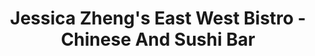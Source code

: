 ---
layout: place
title: Jessica Zheng's East West Bistro - Chinese And Sushi Bar
permalink: /maryland/pasadena/jessica-zheng-s-east-west-bistro-chinese-and-sushi-bar.html
stateAbbr: MD
stateName: Maryland
cityName: Pasadena
seo:
  type: restaurant
  links: http://www.eastwestbistro.net/
place_id: ChIJlx5DO3n8t4kRV1cLyMevJec
photos:
  - name: >-
      places/ChIJlx5DO3n8t4kRV1cLyMevJec/photos/AeeoHcKDLhjmmckBsNITc1TKIywhypAN_GF5L5nd-oVESbuh7iBZGYfPPHSo7m1FL9xbWbv3x6Z8BCy4dgRiZaxq37g_SxtG6DvF8uK2TaKNjpu8AhZIYxS4ewi6tGy_OI-8KinG-5vkoiVy5jc3Sfd3wTyBuOr2sRrXkoonf5fa5Plwi6d2-9cMYXSAoMo9CaEmgFCmU9wW0fvipG-4dGGZYLebLgsCOJed_JUa2mKju7zS3rbfj-49slCK363qtAT4LRE5yQIkvAgTdeIXadjECvzzBUu8i2nAdAPrgR-zN4sHX2PTaUHE8sf8GRO9iNECTtkG2m7uskf7zXy_lKSJ1ro4rW94iIYxfhRGEOahkooXGMoQPSBH2IxsXe3Fs1OHcCwK0ZzCCNIEv5tnjUHAQL_haMEIGKgorELvN9p-mXy4c0Lg
    widthPx: 1200
    heightPx: 1600
    authorAttributions:
      - displayName: Eron Cohen
        uri: https://maps.google.com/maps/contrib/116472338777053439394
        photoUri: >-
          https://lh3.googleusercontent.com/a-/ALV-UjUpWPQbe8Uh_XkM8IWt2rtzoHdvdCKeUEyOt4z72O0d8Ju-B5Vlfw=s100-p-k-no-mo
    flagContentUri: >-
      https://www.google.com/local/imagery/report/?cb_client=maps_api_places.places_api&image_key=!1e10!2sCIHM0ogKEICAgICBzp3CxAE&hl=en-US
    googleMapsUri: >-
      https://www.google.com/maps/place//data=!3m4!1e2!3m2!1sCIHM0ogKEICAgICBzp3CxAE!2e10!4m2!3m1!1s0x89b7fc793b431e97:0xe725afc7c80b5757
  - name: >-
      places/ChIJlx5DO3n8t4kRV1cLyMevJec/photos/AeeoHcJru_z_xUkj0LgUdpVwroS4MKCO0PylCXpwzTOnat7rG5sSOLCsZC1Of0ZQA70mpMzHPECeqWwAdCh7Ohk84rQhnqXvgqDevja3aQu2TxQC1chs7K4YjKC1sVPqYHGM_OHeyXzKcrGl7jK0uTlfSz4OEO61O0YFlXNqvbA5fhuSffOB1qz4q5uOvGkoBA-M5x_1FeMu6sMmTh6ZFWYv2OkM2HhX1gltIzBOiMjDC1ZXm1IhxfuZwhNfKYQn0DOUCeOJVQBBCuqhsE_yyWlPK-FYifNRdjwSkVyBorumKqma0w
    widthPx: 599
    heightPx: 649
    authorAttributions:
      - displayName: Jessica Zheng's East West Bistro - Chinese And Sushi Bar
        uri: https://maps.google.com/maps/contrib/102764872593009998169
        photoUri: >-
          https://lh3.googleusercontent.com/a-/ALV-UjUSCuQ7qC0euM2JA10te_kcp7EtR4HJKOIFXupwdx3epem2aIE=s100-p-k-no-mo
    flagContentUri: >-
      https://www.google.com/local/imagery/report/?cb_client=maps_api_places.places_api&image_key=!1e10!2sAF1QipMOWkMmsJrQIPD0uf-eE76eoQUHTJh4VDjetBRh&hl=en-US
    googleMapsUri: >-
      https://www.google.com/maps/place//data=!3m4!1e2!3m2!1sAF1QipMOWkMmsJrQIPD0uf-eE76eoQUHTJh4VDjetBRh!2e10!4m2!3m1!1s0x89b7fc793b431e97:0xe725afc7c80b5757
  - name: >-
      places/ChIJlx5DO3n8t4kRV1cLyMevJec/photos/AeeoHcLCS_gMyBS2Tw4EdX9a0AH5mRjvgD6dWJEcXZBtYodplSKSM8Y38hVhdkWYPtD1EWzwOf2wFcFAD70vg2PuWXiSq0c3LrxLR3RfUpkhkRixiMxxRtQqqxqw6Cs5i0uOfH5I3BPO5FzwN0JFIXe_r34WEqh7l-uEcWcMQ2FXSyFl6_1lBooieguqvDjlOcxzyRhF0Lzdhw1WrkbV72-kw8YH8LR0vyReYfdTlttkjHUJZP0EhkAOexQfcAlojoENonxDfRBmLX-mHy7uj_NAkY-ictsg8T42lC9HBSJ4XnvzglJz_uOB5IpJZq8jloGqv5jGwlZ2drHtUoO1LT1Y_yi2lyvPqiuUdbdyqi7z810y8Lys362w9oCf4i0FjuNpJEfeDE3M6rEUxNi33xzaix9liTCLNeYl8uWZCikDM24dMQ
    widthPx: 4000
    heightPx: 2252
    authorAttributions:
      - displayName: Armando Santiago
        uri: https://maps.google.com/maps/contrib/114752679958187786883
        photoUri: >-
          https://lh3.googleusercontent.com/a-/ALV-UjXEQWsLsYxxR0aLh7gFPV5bcfFfZ3lZ8f7dlLKgfqBzQ2boPuc=s100-p-k-no-mo
    flagContentUri: >-
      https://www.google.com/local/imagery/report/?cb_client=maps_api_places.places_api&image_key=!1e10!2sCIHM0ogKEICAgICLyL-BIw&hl=en-US
    googleMapsUri: >-
      https://www.google.com/maps/place//data=!3m4!1e2!3m2!1sCIHM0ogKEICAgICLyL-BIw!2e10!4m2!3m1!1s0x89b7fc793b431e97:0xe725afc7c80b5757
  - name: >-
      places/ChIJlx5DO3n8t4kRV1cLyMevJec/photos/AeeoHcKa7kddfQLEZ8U_CAG_eqKeVbJUdr8bSBszZQTqU_rfqDFJ_dJemvKIlVNoj8CVMTLGi5Hn1k50h8oRYr6J7grzs3CTbdYbv8Wjuric5pXi_h6y12b-oEw0sCI-CL2kDMz_lGzVmTvc8ufl8f7cefIZc6tFvko_nRQHnJGzLVEZuELEYR4sy1WRlm8U2xrzh5mBreG8kpUh77JMNPbBkudRh4LTWPda8ebkYwaew562hc8s0EB4x49ZiNCFd57AXl2w0GCPBH8FMz2XoaNZuMARqt1IpYMkNxcoZgDDd5cItMjb2GUYOQ7zehaJW8HUGSdM4Y_fYRdXjA9Bm0PP3fb0Uc0ZoB4jquFq8YwhwIr7W4oy4apr_XVu6b2PLFW9nNZFlJUvhIJw8TjlIuUndoS9HhFST2hgYnecZ7lby5fZwA
    widthPx: 3072
    heightPx: 4080
    authorAttributions:
      - displayName: Dottie
        uri: https://maps.google.com/maps/contrib/105381892659714640751
        photoUri: >-
          https://lh3.googleusercontent.com/a/ACg8ocKqWNsJhID81H9Pg9Xt01B6OhwT1zM9S8mM8SIQHb0gxQiriA=s100-p-k-no-mo
    flagContentUri: >-
      https://www.google.com/local/imagery/report/?cb_client=maps_api_places.places_api&image_key=!1e10!2sCIHM0ogKEICAgIDP5vepDw&hl=en-US
    googleMapsUri: >-
      https://www.google.com/maps/place//data=!3m4!1e2!3m2!1sCIHM0ogKEICAgIDP5vepDw!2e10!4m2!3m1!1s0x89b7fc793b431e97:0xe725afc7c80b5757
  - name: >-
      places/ChIJlx5DO3n8t4kRV1cLyMevJec/photos/AeeoHcJQzAPhsi6NkNqDM6TECjElYWmorUjCPvnIWZqCsTpMENX1QlfukTLzB7OLHBn1LL_LnB05hvikNBziQwW3T9UtkgxQR93hBNbytp_6LfNDZ0ZP2oEYNVq7cM7Imgb1yADNwdglx1Z_dhT4vAFJdMs-jLXqjXoonku_DFrZJR2A178ohYFSSgGGR88u3lHfXHTcspUH1ukiA6ckfyzNsKjCWoazkvRMgRUIdMO74LaNhG8p0PNF4BgfZ2U73HA4ecj_9SMA0xAW8fyMc0rmZ7Jw22WHJY2seXDqxsk3UO3_nObZZ0ohH1NdNBpa0M3TfyE9rax2958I9MXK5E7T3DIJ8KYJszG4r1FsQOq17X6sdwxuUHhVrmMVbtc-Ag5zJL1dc8_C78XeZXgI7eo6ILjcybVB8lCJ-jTNkNcbJeq5j9A
    widthPx: 4000
    heightPx: 2252
    authorAttributions:
      - displayName: Lynnea Alcaraz
        uri: https://maps.google.com/maps/contrib/113816260116869116361
        photoUri: >-
          https://lh3.googleusercontent.com/a-/ALV-UjXp8SA5L7DBxQCUoSB1Gb58Oh4eFP7MLocsZAM6bO4S-C8yJVyj=s100-p-k-no-mo
    flagContentUri: >-
      https://www.google.com/local/imagery/report/?cb_client=maps_api_places.places_api&image_key=!1e10!2sCIHM0ogKEICAgICj6JTJsgE&hl=en-US
    googleMapsUri: >-
      https://www.google.com/maps/place//data=!3m4!1e2!3m2!1sCIHM0ogKEICAgICj6JTJsgE!2e10!4m2!3m1!1s0x89b7fc793b431e97:0xe725afc7c80b5757
  - name: >-
      places/ChIJlx5DO3n8t4kRV1cLyMevJec/photos/AeeoHcK0cLitvUNKy-0fr-kp8Fxh_zIQDisGkSQFYHbRIGETGqiyYi3PuWT4wCO3iYuevZn3BL3UcDD7dSSbvJp0Fwmg_XZx-to5Bdv9uO8Wk3qbYHDOvwOlEuRbux7YlSkcLyM7tEa20kY--71ZkPpv9TW5PLzD_w6UtSHK2F9ODz8EMh09sjLYTv9wrgWqh7J4JEuReRAk084WOaqfAhh6xulbzCI41J64i0GLImPwJ7jPeVdivg3PdH2w5YfJ0kCA2cnnHRZjRnzTKSwE5Xtrz9wai-0og6FOJtGjilgJY_tdjJLHHKMRBMAg_KKtduUsUmfGu6k3vIZju9K2EYGs4u8zRMbfb6qNpiAVnb6xUC1n1mBdp3ZMr8O6lHrrQ0rvMxgCdpgyxkWn1-5j1XwGtd66HQ2rTxKfLHJ_Q_RKQVKxIXUE
    widthPx: 2252
    heightPx: 4000
    authorAttributions:
      - displayName: Lynnea Alcaraz
        uri: https://maps.google.com/maps/contrib/113816260116869116361
        photoUri: >-
          https://lh3.googleusercontent.com/a-/ALV-UjXp8SA5L7DBxQCUoSB1Gb58Oh4eFP7MLocsZAM6bO4S-C8yJVyj=s100-p-k-no-mo
    flagContentUri: >-
      https://www.google.com/local/imagery/report/?cb_client=maps_api_places.places_api&image_key=!1e10!2sCIHM0ogKEICAgICj6JTJigE&hl=en-US
    googleMapsUri: >-
      https://www.google.com/maps/place//data=!3m4!1e2!3m2!1sCIHM0ogKEICAgICj6JTJigE!2e10!4m2!3m1!1s0x89b7fc793b431e97:0xe725afc7c80b5757
  - name: >-
      places/ChIJlx5DO3n8t4kRV1cLyMevJec/photos/AeeoHcJhL53pskJ_SZ1IzDYr9N3D4uIsr3FDbBWcVxX48EF7awdzM6QZ-s_iDK0WaGukWfNSIE1mWws0oJRCgaVH9JvXxb4ViNForcpiS77SWH7NIFW80J4R7UbOf59yoiMxWHKV0ELhPOQ2vqtnVKNDLhCh43eOcQyA90H7sTOKXdIvLTNyg2yOh43t3wNckRidB_17hA4GSZbXLCLOqRIfsdh04nXKf2T5FNxrViM7AArmw_MnLaIvOgBvfm1JKC-SenIFJItgEZ9mn6S6y_tt9WEoxOZsY4_e3PHMQCJmKX2q2bOvIdG7NzNuaJkNNtx8To4nsL_q4l9X7o9WFrUv1-IqwPjp_wU-TcbgtKAzoV1rSMWdXCTkzfmmHUPykWWuqI8GUlpW93L7Rwf2V6wptCIAAIXS1b90AMw8_SiiqdnMaw
    widthPx: 4000
    heightPx: 2252
    authorAttributions:
      - displayName: Armando Santiago
        uri: https://maps.google.com/maps/contrib/114752679958187786883
        photoUri: >-
          https://lh3.googleusercontent.com/a-/ALV-UjXEQWsLsYxxR0aLh7gFPV5bcfFfZ3lZ8f7dlLKgfqBzQ2boPuc=s100-p-k-no-mo
    flagContentUri: >-
      https://www.google.com/local/imagery/report/?cb_client=maps_api_places.places_api&image_key=!1e10!2sCIHM0ogKEICAgICLyL_6eQ&hl=en-US
    googleMapsUri: >-
      https://www.google.com/maps/place//data=!3m4!1e2!3m2!1sCIHM0ogKEICAgICLyL_6eQ!2e10!4m2!3m1!1s0x89b7fc793b431e97:0xe725afc7c80b5757
  - name: >-
      places/ChIJlx5DO3n8t4kRV1cLyMevJec/photos/AeeoHcL6MLvv-AlPBOtACspYlscwox2ZB--pUF0hL6HqsMuyy2y-l7AE7dj_ZT7dUMBhgjGF16fnDUbePfG2Gl3GT-_VWOS4s09uyIQ_K8lo6IAOcuegU41hqoJTl7I3S41xdCZTGC7pGixj7tmaPFJ3ONrqbM1wdvC9WN3nehfqhhvJXG0oyb3EKz0kzfwPW8WPrHnlyoOwPuTvQGGIFXv2AQlUTDwazyMRgKDiq3bwlVZl2k45b-Sum2krgF5cFPjVWh1Ki-ymJLTQeDrE1ab1Xqaxg-f86O-_7AfH7mwVy2LDJs-cbVbUMgfqJlvAgyI0s9mCML-wtv2BgiFw-k1ktc7ELuoTzjbyZ822n_31QbVmOKHwMj9MQDHJ4L7Tid-g_MpwasxvQcsPEiLOoPgM9B85xEGue2OjojUwO4hjQlc3cPAm
    widthPx: 3000
    heightPx: 4000
    authorAttributions:
      - displayName: Destiny
        uri: https://maps.google.com/maps/contrib/102270530595522785926
        photoUri: >-
          https://lh3.googleusercontent.com/a-/ALV-UjURUmsVDVp-gpJ6aaz1Vpd4vGQ_Gc_KfqdwuESUizOAERuPhK4K=s100-p-k-no-mo
    flagContentUri: >-
      https://www.google.com/local/imagery/report/?cb_client=maps_api_places.places_api&image_key=!1e10!2sCIHM0ogKEICAgICj6dWY0wE&hl=en-US
    googleMapsUri: >-
      https://www.google.com/maps/place//data=!3m4!1e2!3m2!1sCIHM0ogKEICAgICj6dWY0wE!2e10!4m2!3m1!1s0x89b7fc793b431e97:0xe725afc7c80b5757
  - name: >-
      places/ChIJlx5DO3n8t4kRV1cLyMevJec/photos/AeeoHcKnTVOuGGkMdwsW4Te6zHWcHftl7X4sYOQa-rPs92xNReMd5TYcMVnTCyCQfCPsgL2jp3XYqLLf_RhfODNV1PwsPwREgLWw_lrqzGlPOZNv_1emE4254lcfV6wClVb3HwyI2ZDaSOYjYP5TCbUR1A-Ck3X6XRnJSRngjHI7wZs390aUSgOT_6co3nHodFh-nIOuOHqItZomdcIaMWATquHYYeImtnblN-4lWoIKfQWjPmiSUigd6609cE2TDpCLyJNdYgcniURh0gVWx2IDul7L2L9z8wBFylMJh7C41nxb77TwKwhvooedD9zY8RFKUwiGw0mgi9QXuWV3n5Sbl2Ew-A1UDuA2Ysqz_ATJLhYTIwpS6Roi0we7f7kQSe_CamrurImLa6l8l-1NydcwnzTMAHJzXmP38RPAuKW4LTpy2jil
    widthPx: 4032
    heightPx: 3024
    authorAttributions:
      - displayName: Patrick Mondor
        uri: https://maps.google.com/maps/contrib/106283659840769724943
        photoUri: >-
          https://lh3.googleusercontent.com/a-/ALV-UjW8vd_Duu4rDMvl9rcKfEVM92jTSldQS3Eod3ECC-pYfJZuDyNJWA=s100-p-k-no-mo
    flagContentUri: >-
      https://www.google.com/local/imagery/report/?cb_client=maps_api_places.places_api&image_key=!1e10!2sCIHM0ogKEICAgIDvv8PzgAE&hl=en-US
    googleMapsUri: >-
      https://www.google.com/maps/place//data=!3m4!1e2!3m2!1sCIHM0ogKEICAgIDvv8PzgAE!2e10!4m2!3m1!1s0x89b7fc793b431e97:0xe725afc7c80b5757
  - name: >-
      places/ChIJlx5DO3n8t4kRV1cLyMevJec/photos/AeeoHcIkCgDyTX2kN8fcjGNmmfRGMJEvIUqFQE7gLK0kUawi5o1t6ez6xdlHSrMUziHPAtDdlOSnJh4FYeSXOTQ_NCAmskb9vHRZn23xzKB9dDZOxzaAebhaDoRRjwsTYc3X_DPpb8d2Q_2r9iHbs0VnUcyaEP0RZ-DFGknlYV9RbqVvxnVZ0Dt2hjfBlEHMDnByI00jvFuvOWByNgysxjyKmJQF4-w6E-DDBQvNQa-D3_MDmvmBkxnYFCcXpb8ehgp7GcLNMsyJV8GTKd0hBP1Ep-VOUCJSMBQp8HSKe6sWq0Eo3e0C44FAsuAVM_SKaDyigEL4skOiUhQsDKT_j_hfU3GHjLbkJANQmRZVj9-HUvVb2RW7GFmXTFWQeNmh-z4pLkIdfbsG73XgKq-Zlm3WlIdlT3IAFjLxYkkCWx3MjuiIbM_u
    widthPx: 3509
    heightPx: 2268
    authorAttributions:
      - displayName: Ronnie Bee
        uri: https://maps.google.com/maps/contrib/109252737607122979938
        photoUri: >-
          https://lh3.googleusercontent.com/a-/ALV-UjVN1glkbJguFjXD1iMZNVm3HDjTMefwg5BaeLskSejKXPl5GFA7CQ=s100-p-k-no-mo
    flagContentUri: >-
      https://www.google.com/local/imagery/report/?cb_client=maps_api_places.places_api&image_key=!1e10!2sCIHM0ogKEICAgIDj3ezNlgE&hl=en-US
    googleMapsUri: >-
      https://www.google.com/maps/place//data=!3m4!1e2!3m2!1sCIHM0ogKEICAgIDj3ezNlgE!2e10!4m2!3m1!1s0x89b7fc793b431e97:0xe725afc7c80b5757
address: 8151 Ritchie Hwy, Pasadena, MD 21122, USA
street: 8151 Ritchie Hwy
city: Pasadena
state: MD
zip: '21122'
country: USA
neighborhood: null
latitude: '39.123740'
longitude: '-76.584207'
accessibility_options:
  wheelchairAccessibleParking: true
  wheelchairAccessibleEntrance: true
  wheelchairAccessibleRestroom: true
  wheelchairAccessibleSeating: true
business_status: OPERATIONAL
name: Jessica Zheng's East West Bistro - Chinese And Sushi Bar
google_maps_links:
  directionsUri: >-
    https://www.google.com/maps/dir//''/data=!4m7!4m6!1m1!4e2!1m2!1m1!1s0x89b7fc793b431e97:0xe725afc7c80b5757!3e0
  placeUri: https://maps.google.com/?cid=16655912069489186647
  writeAReviewUri: >-
    https://www.google.com/maps/place//data=!4m3!3m2!1s0x89b7fc793b431e97:0xe725afc7c80b5757!12e1
  reviewsUri: >-
    https://www.google.com/maps/place//data=!4m4!3m3!1s0x89b7fc793b431e97:0xe725afc7c80b5757!9m1!1b1
  photosUri: >-
    https://www.google.com/maps/place//data=!4m3!3m2!1s0x89b7fc793b431e97:0xe725afc7c80b5757!10e5
primary_type: Chinese Restaurant
opening_hours:
  regular: null
  current: null
secondary_opening_hours:
  regular:
    weekdayDescriptions: null
    type: null
  current:
    weekdayDescriptions: null
    type: null
phone: (410) 544-5606
price_level: PRICE_LEVEL_MODERATE
price_range: $10 &ndash; $20
rating: '4.5'
rating_count: 0
website: http://www.eastwestbistro.net/
description: >-
  Discover East West Bistro in Pasadena, MD$$$In Pasadena, MD, Jessica Zheng's
  East West Bistro stands out as a welcoming spot for Asian-inspired dining,
  blending familiar Chinese dishes with fresh sushi options in a casual
  atmosphere. This eatery delights with its diverse menu featuring flavorful
  fusion fare and vegetarian choices, complemented by a selection of drinks that
  enhance the overall experience. The setting includes accessible features like
  wheelchair-friendly entrances and seating, making it easy for everyone to
  enjoy a relaxed meal. Patrons appreciate the variety of sushi restaurants near
  me that offer high-quality ingredients and generous portions, positioning this
  spot as a go-to for those seeking top-rated sushi in the area.
generative_summary: >-
  Discover East West Bistro in Pasadena, MD$$$In Pasadena, MD, Jessica Zheng's
  East West Bistro stands out as a welcoming spot for Asian-inspired dining,
  blending familiar Chinese dishes with fresh sushi options in a casual
  atmosphere. This eatery delights with its diverse menu featuring flavorful
  fusion fare and vegetarian choices, complemented by a selection of drinks that
  enhance the overall experience. The setting includes accessible features like
  wheelchair-friendly entrances and seating, making it easy for everyone to
  enjoy a relaxed meal. Patrons appreciate the variety of sushi restaurants near
  me that offer high-quality ingredients and generous portions, positioning this
  spot as a go-to for those seeking top-rated sushi in the area.
generative_disclosure: Summarized by AI using the Grok-3-Mini model.
reviews:
  - name: >-
      places/ChIJlx5DO3n8t4kRV1cLyMevJec/reviews/ChZDSUhNMG9nS0VJQ0FnSUR2djhPemZ3EAE
    relativePublishTimeDescription: 3 months ago
    rating: 5
    text:
      text: >-
        Food is very good. Big menu and all the tastes vary based on protein and
        sauces used. The soups are excellent as well as the sushi. The sushi is
        all fresh and made to order. Recently the restaurant remodeled and I
        noticed last visit it is quite loud so sometimes having a conversation
        at the table is a challenge. The service is decent, sometimes a tad slow
        but overall can’t complain. I have been going to this eatery for many
        years. It improves all the time and is one of the best Asian eateries in
        the Baltimore/Annapolis area
      languageCode: en
    originalText:
      text: >-
        Food is very good. Big menu and all the tastes vary based on protein and
        sauces used. The soups are excellent as well as the sushi. The sushi is
        all fresh and made to order. Recently the restaurant remodeled and I
        noticed last visit it is quite loud so sometimes having a conversation
        at the table is a challenge. The service is decent, sometimes a tad slow
        but overall can’t complain. I have been going to this eatery for many
        years. It improves all the time and is one of the best Asian eateries in
        the Baltimore/Annapolis area
      languageCode: en
    authorAttribution:
      displayName: Patrick Mondor
      uri: https://www.google.com/maps/contrib/106283659840769724943/reviews
      photoUri: >-
        https://lh3.googleusercontent.com/a-/ALV-UjW8vd_Duu4rDMvl9rcKfEVM92jTSldQS3Eod3ECC-pYfJZuDyNJWA=s128-c0x00000000-cc-rp-mo-ba4
    publishTime: '2024-12-25T19:31:14.666663Z'
    flagContentUri: >-
      https://www.google.com/local/review/rap/report?postId=ChZDSUhNMG9nS0VJQ0FnSUR2djhPemZ3EAE&d=17924085&t=1
    googleMapsUri: >-
      https://www.google.com/maps/reviews/data=!4m6!14m5!1m4!2m3!1sChZDSUhNMG9nS0VJQ0FnSUR2djhPemZ3EAE!2m1!1s0x89b7fc793b431e97:0xe725afc7c80b5757
  - name: >-
      places/ChIJlx5DO3n8t4kRV1cLyMevJec/reviews/ChZDSUhNMG9nS0VJQ0FnTURJN3FYZkJBEAE
    relativePublishTimeDescription: in the last week
    rating: 5
    text:
      text: >-
        I have been coming here for years since open. I love what Mrs. Jessica
        and her team have done with the place. They are always so hospitable.
        Whether you come early in the morning for the brunch or late night for
        the sushi bar just before close - you will always receive a consistently
        positive experience. I highly recommend the steamed pork dumplings. They
        are the best. No where else will satisfy the craving for me! Money well
        spent. Quality ingredients and amazing portion sizes! Coming here is
        always a treat.
      languageCode: en
    originalText:
      text: >-
        I have been coming here for years since open. I love what Mrs. Jessica
        and her team have done with the place. They are always so hospitable.
        Whether you come early in the morning for the brunch or late night for
        the sushi bar just before close - you will always receive a consistently
        positive experience. I highly recommend the steamed pork dumplings. They
        are the best. No where else will satisfy the craving for me! Money well
        spent. Quality ingredients and amazing portion sizes! Coming here is
        always a treat.
      languageCode: en
    authorAttribution:
      displayName: rejuvenatecnb
      uri: https://www.google.com/maps/contrib/108955872477039346483/reviews
      photoUri: >-
        https://lh3.googleusercontent.com/a-/ALV-UjXmhmsOpcZhNEgre35dwr2DqCzV9DzPfr7ZhoGOTlewKCBgTLI=s128-c0x00000000-cc-rp-mo-ba2
    publishTime: '2025-04-10T01:52:29.584604Z'
    flagContentUri: >-
      https://www.google.com/local/review/rap/report?postId=ChZDSUhNMG9nS0VJQ0FnTURJN3FYZkJBEAE&d=17924085&t=1
    googleMapsUri: >-
      https://www.google.com/maps/reviews/data=!4m6!14m5!1m4!2m3!1sChZDSUhNMG9nS0VJQ0FnTURJN3FYZkJBEAE!2m1!1s0x89b7fc793b431e97:0xe725afc7c80b5757
  - name: >-
      places/ChIJlx5DO3n8t4kRV1cLyMevJec/reviews/ChZDSUhNMG9nS0VJQ0FnSUNqNkpUSlVnEAE
    relativePublishTimeDescription: 12 months ago
    rating: 5
    text:
      text: >-
        Wonderful little place! Greeted like family right away and service was
        just as friendly. Food is very, very good and large portions.
        Beautifully decorated as well. Can't wait for the next visit!
      languageCode: en
    originalText:
      text: >-
        Wonderful little place! Greeted like family right away and service was
        just as friendly. Food is very, very good and large portions.
        Beautifully decorated as well. Can't wait for the next visit!
      languageCode: en
    authorAttribution:
      displayName: Lynnea Alcaraz
      uri: https://www.google.com/maps/contrib/113816260116869116361/reviews
      photoUri: >-
        https://lh3.googleusercontent.com/a-/ALV-UjXp8SA5L7DBxQCUoSB1Gb58Oh4eFP7MLocsZAM6bO4S-C8yJVyj=s128-c0x00000000-cc-rp-mo-ba5
    publishTime: '2024-04-17T12:10:09.760249Z'
    flagContentUri: >-
      https://www.google.com/local/review/rap/report?postId=ChZDSUhNMG9nS0VJQ0FnSUNqNkpUSlVnEAE&d=17924085&t=1
    googleMapsUri: >-
      https://www.google.com/maps/reviews/data=!4m6!14m5!1m4!2m3!1sChZDSUhNMG9nS0VJQ0FnSUNqNkpUSlVnEAE!2m1!1s0x89b7fc793b431e97:0xe725afc7c80b5757
  - name: >-
      places/ChIJlx5DO3n8t4kRV1cLyMevJec/reviews/ChdDSUhNMG9nS0VJQ0FnSUNOd2R5eGlBRRAB
    relativePublishTimeDescription: a year ago
    rating: 5
    text:
      text: >-
        My wife and I love this restaurant! Food is so fresh and tastes amazing!
        Take out, Dine In..it doesn’t matter. The staff are super nice, sweet,
        and friendly. They are very personable and remember us everytime we stop
        in. My wife has a gluten allergy as wellas being allergic to seafood.
        They always cook her food without cross contamination. I do not have an
        allergy and love to try all the new sushi rolls. We always look forward
        to dining in and the drinks they serve are very tasty.
      languageCode: en
    originalText:
      text: >-
        My wife and I love this restaurant! Food is so fresh and tastes amazing!
        Take out, Dine In..it doesn’t matter. The staff are super nice, sweet,
        and friendly. They are very personable and remember us everytime we stop
        in. My wife has a gluten allergy as wellas being allergic to seafood.
        They always cook her food without cross contamination. I do not have an
        allergy and love to try all the new sushi rolls. We always look forward
        to dining in and the drinks they serve are very tasty.
      languageCode: en
    authorAttribution:
      displayName: H D
      uri: https://www.google.com/maps/contrib/112500517559390094848/reviews
      photoUri: >-
        https://lh3.googleusercontent.com/a-/ALV-UjVnEWdNS5XEihoLw2kQa1zIvQwBw-Rpa39sW2e5yyCZ2joXkuU4-w=s128-c0x00000000-cc-rp-mo-ba4
    publishTime: '2024-01-15T03:37:35.256364Z'
    flagContentUri: >-
      https://www.google.com/local/review/rap/report?postId=ChdDSUhNMG9nS0VJQ0FnSUNOd2R5eGlBRRAB&d=17924085&t=1
    googleMapsUri: >-
      https://www.google.com/maps/reviews/data=!4m6!14m5!1m4!2m3!1sChdDSUhNMG9nS0VJQ0FnSUNOd2R5eGlBRRAB!2m1!1s0x89b7fc793b431e97:0xe725afc7c80b5757
  - name: >-
      places/ChIJlx5DO3n8t4kRV1cLyMevJec/reviews/ChZDSUhNMG9nS0VJQ0FnSURuMzVPeE9REAE
    relativePublishTimeDescription: 6 months ago
    rating: 5
    text:
      text: >-
        I’m writing this review as I’m still sitting at the table eating my
        dinner. Everything is absolutely delicious and the service is great!
        We’ve never been left at the table wondering when someone will come back
        to check on us. We got the fried dumplings (not pictured) which is my
        favorite appetizer from any Chinese restaurant and they were amazing,
        shrimp egg foo young, east west shrimp, and general Tsos chicken
        (pictured left to right). The portions are large so we have leftovers
        for lunch tomorrow! My only other experience here was picking up crab
        wontons to go, which were also delicious. I’m looking forward to the
        next time we come here! It’s a Friday night and they have several tables
        and I can see why! My pregnant self is very satisfied!
      languageCode: en
    originalText:
      text: >-
        I’m writing this review as I’m still sitting at the table eating my
        dinner. Everything is absolutely delicious and the service is great!
        We’ve never been left at the table wondering when someone will come back
        to check on us. We got the fried dumplings (not pictured) which is my
        favorite appetizer from any Chinese restaurant and they were amazing,
        shrimp egg foo young, east west shrimp, and general Tsos chicken
        (pictured left to right). The portions are large so we have leftovers
        for lunch tomorrow! My only other experience here was picking up crab
        wontons to go, which were also delicious. I’m looking forward to the
        next time we come here! It’s a Friday night and they have several tables
        and I can see why! My pregnant self is very satisfied!
      languageCode: en
    authorAttribution:
      displayName: Kim
      uri: https://www.google.com/maps/contrib/117478770247210945532/reviews
      photoUri: >-
        https://lh3.googleusercontent.com/a/ACg8ocKaMo2ReOwy2SIRrBgQ06kQ6eIkzwJ_CAO4vbHUOaddqPF_bg=s128-c0x00000000-cc-rp-mo-ba3
    publishTime: '2024-10-11T23:03:47.667735Z'
    flagContentUri: >-
      https://www.google.com/local/review/rap/report?postId=ChZDSUhNMG9nS0VJQ0FnSURuMzVPeE9REAE&d=17924085&t=1
    googleMapsUri: >-
      https://www.google.com/maps/reviews/data=!4m6!14m5!1m4!2m3!1sChZDSUhNMG9nS0VJQ0FnSURuMzVPeE9REAE!2m1!1s0x89b7fc793b431e97:0xe725afc7c80b5757
review_summary: >-
  What Visitors Are Sharing About This Spot$$$Folks seem to really enjoy the
  fresh flavors and variety at this sushi place, with many highlighting the
  tasty Chinese dishes and sushi that hit the spot every time. Customers often
  mention the generous portions and attentive service that make dining out feel
  effortless and enjoyable, even for those with dietary needs. There's a common
  buzz about the welcoming vibe and consistent quality, whether you're grabbing
  takeout or sitting in for a full meal. Overall, it's clear that this spot
  earns high marks for its reliable experience, encouraging repeat visits for
  anyone craving the best sushi near me. While some note it can get lively, the
  positive feedback keeps the energy upbeat and satisfying.
review_disclosure: Summarized by AI using the Grok-3-Mini model.
parking_options:
  freeParkingLot: true
  freeStreetParking: true
  valetParking: false
payment_options:
  acceptsCreditCards: true
  acceptsDebitCards: true
  acceptsCashOnly: false
  acceptsNfc: true
allow_dogs: null
curbside_pickup: null
delivery: true
dine_in: true
good_for_children: true
good_for_groups: true
good_for_sports: false
live_music: false
menu_for_children: null
outdoor_seating: false
reservable: true
restroom: true
serves_beer: true
serves_breakfast: true
serves_brunch: true
serves_cocktails: true
serves_coffee: true
serves_dinner: true
serves_dessert: true
serves_lunch: true
serves_vegetarian_food: true
serves_wine: true
takeout: true
update_category: pro
places_description: >-
  White-tablecloth restaurant serving Asian fusion fare with vegetarian options
  & a wine list.

---